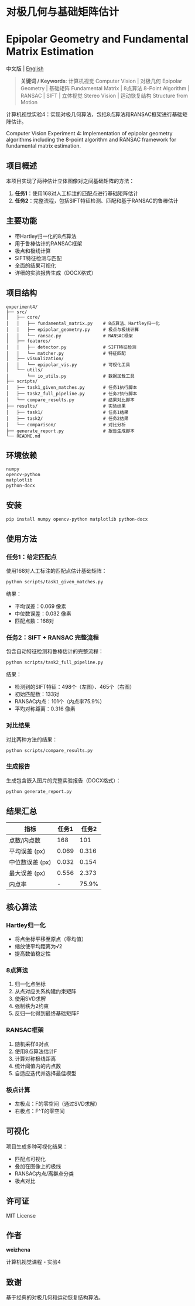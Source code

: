 # 对极几何与基础矩阵估计
# Epipolar Geometry and Fundamental Matrix Estimation

中文版 | [English](README.md)

> **关键词 / Keywords**: 计算机视觉 Computer Vision | 对极几何 Epipolar Geometry | 基础矩阵 Fundamental Matrix | 8点算法 8-Point Algorithm | RANSAC | SIFT | 立体视觉 Stereo Vision | 运动恢复结构 Structure from Motion

计算机视觉实验4：实现对极几何算法，包括8点算法和RANSAC框架进行基础矩阵估计。

Computer Vision Experiment 4: Implementation of epipolar geometry algorithms including the 8-point algorithm and RANSAC framework for fundamental matrix estimation.

## 项目概述

本项目实现了两种估计立体图像对之间基础矩阵的方法：

1. **任务1**：使用168对人工标注的匹配点进行基础矩阵估计
2. **任务2**：完整流程，包括SIFT特征检测、匹配和基于RANSAC的鲁棒估计

## 主要功能

- 带Hartley归一化的8点算法
- 用于鲁棒估计的RANSAC框架
- 极点和极线计算
- SIFT特征检测与匹配
- 全面的结果可视化
- 详细的实验报告生成（DOCX格式）

## 项目结构

```
experiment4/
├── src/
│   ├── core/
│   │   ├── fundamental_matrix.py    # 8点算法、Hartley归一化
│   │   ├── epipolar_geometry.py     # 极点与极线计算
│   │   └── ransac.py                # RANSAC框架
│   ├── features/
│   │   ├── detector.py              # SIFT特征检测
│   │   └── matcher.py               # 特征匹配
│   ├── visualization/
│   │   └── epipolar_vis.py          # 可视化工具
│   └── utils/
│       └── io_utils.py              # 数据加载工具
├── scripts/
│   ├── task1_given_matches.py       # 任务1执行脚本
│   ├── task2_full_pipeline.py       # 任务2执行脚本
│   └── compare_results.py           # 结果对比脚本
├── results/                         # 实验结果
│   ├── task1/                       # 任务1结果
│   ├── task2/                       # 任务2结果
│   └── comparison/                  # 对比分析
├── generate_report.py               # 报告生成脚本
└── README.md
```

## 环境依赖

```bash
numpy
opencv-python
matplotlib
python-docx
```

## 安装

```bash
pip install numpy opencv-python matplotlib python-docx
```

## 使用方法

### 任务1：给定匹配点

使用168对人工标注的匹配点估计基础矩阵：

```bash
python scripts/task1_given_matches.py
```

结果：
- 平均误差：0.069 像素
- 中位数误差：0.032 像素
- 匹配点数：168对

### 任务2：SIFT + RANSAC 完整流程

包含自动特征检测和鲁棒估计的完整流程：

```bash
python scripts/task2_full_pipeline.py
```

结果：
- 检测到的SIFT特征：498个（左图）、465个（右图）
- 初始匹配数：133对
- RANSAC内点：101个（内点率75.9%）
- 平均对称距离：0.316 像素

### 对比结果

对比两种方法的结果：

```bash
python scripts/compare_results.py
```

### 生成报告

生成包含嵌入图片的完整实验报告（DOCX格式）：

```bash
python generate_report.py
```

## 结果汇总

| 指标 | 任务1 | 任务2 |
|------|-------|-------|
| 点数/内点数 | 168 | 101 |
| 平均误差 (px) | 0.069 | 0.316 |
| 中位数误差 (px) | 0.032 | 0.154 |
| 最大误差 (px) | 0.556 | 2.373 |
| 内点率 | - | 75.9% |

## 核心算法

### Hartley归一化
- 将点坐标平移至原点（零均值）
- 缩放使平均距离为√2
- 提高数值稳定性

### 8点算法
1. 归一化点坐标
2. 从点对应关系构建约束矩阵
3. 使用SVD求解
4. 强制秩为2约束
5. 反归一化得到最终基础矩阵F

### RANSAC框架
1. 随机采样8对点
2. 使用8点算法估计F
3. 计算对称极线距离
4. 统计阈值内的内点数
5. 自适应迭代并选择最佳模型

### 极点计算
- 左极点：F的零空间（通过SVD求解）
- 右极点：F^T的零空间

## 可视化

项目生成多种可视化结果：
- 匹配点可视化
- 叠加在图像上的极线
- RANSAC内点/离群点分类
- 极点对比

## 许可证

MIT License

## 作者

**weizhena**

计算机视觉课程 - 实验4

## 致谢

基于经典的对极几何和运动恢复结构算法。

